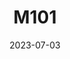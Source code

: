 ---
title: M101
date: 2023-07-03
image: pinwheel.2023-07-04.png
gear:
- ref: azgti
- ref: gt71
- ref: 6aiii
- ref: asi662
  settings:
    exposure: 360s
    gain: 150
    binning: 1x
    frames:
      units: ""
      bias: 100
      lights: 20
- ref: optilonguhc
catalogues:
- Messier
- NGC
targets:
- M101
---
